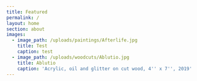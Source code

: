 ```yaml
---
title: Featured
permalink: /
layout: home
section: about
images:
  - image_path: /uploads/paintings/Afterlife.jpg
    title: Test
    caption: test
  - image_path: /uploads/woodcuts/Ablutio.jpg
    title: Ablutio
    caption: 'Acrylic, oil and glitter on cut wood, 4'' x 7'', 2019'
---
```


